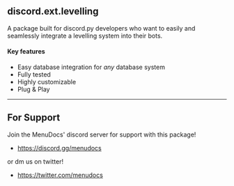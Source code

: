 discord.ext.levelling
---

A package built for discord.py developers who want to
easily and seamlessly integrate a levelling system into
their bots.

#### Key features
 - Easy database integration for *any* database system
 - Fully tested
 - Highly customizable 
 - Plug & Play

---

## For Support

Join the MenuDocs' discord server for support with this package!
- https://discord.gg/menudocs

or dm us on twitter!
- https://twitter.com/menudocs
